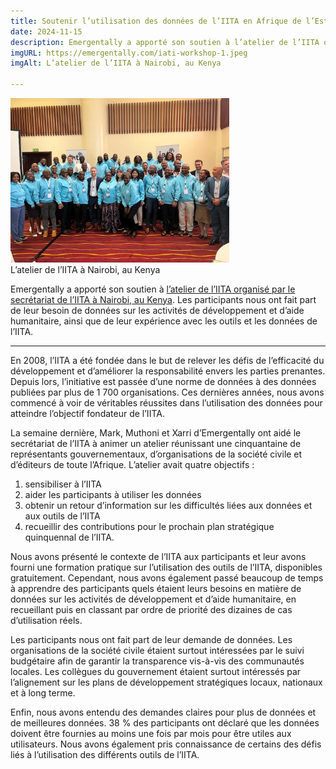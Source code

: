 ```yaml
---
title: Soutenir l’utilisation des données de l’IITA en Afrique de l’Est
date: 2024-11-15
description: Emergentally a apporté son soutien à l’atelier de l’IITA organisé par le secrétariat de l’IITA à Nairobi, au Kenya. Les participants nous ont fait part de leur besoin de données sur les activités de développement et d’aide humanitaire, ainsi que de leur expérience avec les outils et les données de l’IITA.
imgURL: https://emergentally.com/iati-workshop-1.jpeg
imgAlt: L’atelier de l’IITA à Nairobi, au Kenya

---
```


<div class="text-center float-md-end mb-lg-4 ms-lg-3 mb-2">
<img
src="/iati-workshop-1.jpeg"
width="350px" />
<br />L’atelier de l’IITA à Nairobi, au Kenya
</div>

Emergentally a apporté son soutien à [l’atelier de l’IITA organisé par le secrétariat de l’IITA à Nairobi, au Kenya](https://iatistandard.org/fr/news/nairobi-workshop-brings-african-leaders-together/). Les participants nous ont fait part de leur besoin de données sur les activités de développement et d’aide humanitaire, ainsi que de leur expérience avec les outils et les données de l’IITA.

---

En 2008, l’IITA a été fondée dans le but de relever les défis de l’efficacité du développement et d’améliorer la responsabilité envers les parties prenantes. Depuis lors, l’initiative est passée d’une norme de données à des données publiées par plus de 1 700 organisations. Ces dernières années, nous avons commencé à voir de véritables réussites dans l’utilisation des données pour atteindre l’objectif fondateur de l’IITA.

La semaine dernière, Mark, Muthoni et Xarri d’Emergentally ont aidé le secrétariat de l’IITA à animer un atelier réunissant une cinquantaine de représentants gouvernementaux, d’organisations de la société civile et d’éditeurs de toute l’Afrique. L’atelier avait quatre objectifs :
1) sensibiliser à l’IITA
2) aider les participants à utiliser les données
3) obtenir un retour d’information sur les difficultés liées aux données et aux outils de l’IITA
4) recueillir des contributions pour le prochain plan stratégique quinquennal de l’IITA.

Nous avons présenté le contexte de l’IITA aux participants et leur avons fourni une formation pratique sur l’utilisation des outils de l’IITA, disponibles gratuitement. Cependant, nous avons également passé beaucoup de temps à apprendre des participants quels étaient leurs besoins en matière de données sur les activités de développement et d’aide humanitaire, en recueillant puis en classant par ordre de priorité des dizaines de cas d’utilisation réels.

Les participants nous ont fait part de leur demande de données. Les organisations de la société civile étaient surtout intéressées par le suivi budgétaire afin de garantir la transparence vis-à-vis des communautés locales. Les collègues du gouvernement étaient surtout intéressés par l’alignement sur les plans de développement stratégiques locaux, nationaux et à long terme.

Enfin, nous avons entendu des demandes claires pour plus de données et de meilleures données. 38 % des participants ont déclaré que les données doivent être fournies au moins une fois par mois pour être utiles aux utilisateurs. Nous avons également pris connaissance de certains des défis liés à l’utilisation des différents outils de l’IITA.
